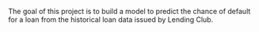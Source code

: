 The goal of this project is to build a model to predict the chance of default for a loan from the historical loan data issued by Lending Club. 
